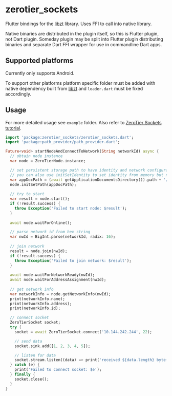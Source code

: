 # zerotier_sockets

Flutter bindings for the [libzt](https://github.com/zerotier/libzt) library. Uses FFI to call into native library. 

Native binaries are distributed in the plugin itself, so this is Flutter plugin, not Dart plugin. Someday plugin may be split into Flutter plugin distributing binaries and separate Dart FFI wrapper for use in commandline Dart apps. 

## Supported platforms

Currently only supports Android. 

To support other platforms platform specific folder must be added with native dependency built from [libzt](https://github.com/zerotier/libzt) and `loader.dart` must be fixed accordingly.

## Usage

For more detailed usage see `example` folder. Also refer to [ZeroTier Sockets tutorial](https://docs.zerotier.com/sockets/tutorial.html).

```dart
import 'package:zerotier_sockets/zerotier_sockets.dart';
import 'package:path_provider/path_provider.dart';

Future<void> startNodeAndConnectToNetwork(String networkId) async {
  // obtain node instance
  var node = ZeroTierNode.instance;

  // set persistent storage path to have identity and network configuration cached
  // you can also use initSetIdentity to set identity from memory but network configs won't be cached
  var appDocPath = (await getApplicationDocumentsDirectory()).path + '/zerotier_node';
  node.initSetPath(appDocPath);
  
  // try to start
  var result = node.start();
  if (!result.success) {
    throw Exception('Failed to start node: $result');
  } 
  
  await node.waitForOnline();

  // parse network id from hex string
  var nwId = BigInt.parse(networkId, radix: 16);
  
  // join network
  result = node.join(nwId);
  if (!result.success) {
    throw Exception('Failed to join network: $result');
  }
  
  await node.waitForNetworkReady(nwId);
  await node.waitForAddressAssignment(nwId);
 
  // get network info
  var networkInfo = node.getNetworkInfo(nwId);
  print(networkInfo.name);
  print(networkInfo.address);
  print(networkInfo.id);

  // connect socket
  ZeroTierSocket socket;
  try {
    socket = await ZeroTierSocket.connect('10.144.242.244', 22);

    // send data
    socket.sink.add([1, 2, 3, 4, 5]);

    // listen for data
    socket.stream.listen((data) => print('received ${data.length} byte(s)'));
  } catch (e) {
    print('Failed to connect socket: $e');
  } finally {
    socket.close();
  }
}
```
